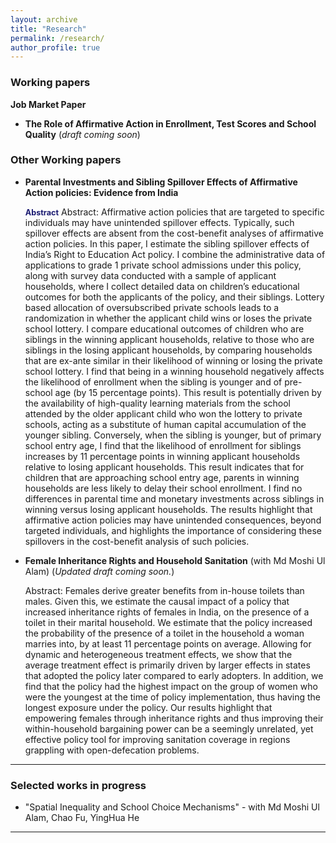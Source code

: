 ```yaml
---
layout: archive
title: "Research"
permalink: /research/
author_profile: true
---
```

<!-- Jump to:
- [Working papers](#working-papers)
- [Selected works in progress](#selected-works-in-progress)
- [Publications](#publications) -->

### Working papers <a name="working-papers"></a>

**Job Market Paper**
- **The Role of Affirmative Action in Enrollment, Test Scores and School Quality** (*draft coming soon*)

### Other Working papers <a name="other-working-papers"></a>

- **Parental Investments and Sibling Spillover Effects of Affirmative Action policies: Evidence from India**

    <summary font-family:courier; font-size:90%; font-family:Verdana; width=80%;"> <strong style="font-size:90%; color:midnightblue;">Abstract</strong>  Abstract: Affirmative action policies that are targeted to specific individuals may have unintended spillover effects. Typically, such spillover effects are absent from the cost-benefit analyses of affirmative action policies. In this paper, I estimate the sibling spillover effects of India’s Right to Education Act policy. I combine the administrative data of applications to grade 1 private school admissions under this policy, along with survey data conducted with a sample of applicant households, where I collect detailed data on children’s educational outcomes for both the applicants of the policy, and their siblings. Lottery based allocation of oversubscribed private schools leads to a randomization in whether the applicant child wins or loses the private school lottery. I compare educational outcomes of children who are siblings in the winning applicant households, relative to those who are siblings in the losing applicant households, by comparing households that are ex-ante similar in their likelihood of winning or losing the private school lottery. I find that being in a winning household negatively affects the likelihood of enrollment when the sibling is younger and of pre-school age (by 15 percentage points). This result is potentially driven by the availability of high-quality learning materials from the school attended by the older applicant child who won the lottery to private schools, acting as a substitute of human capital accumulation of the younger sibling. Conversely, when the sibling is younger, but of primary school entry age, I find that the likelihood of enrollment for siblings increases by 11 percentage points in winning applicant households relative to losing applicant households. This result indicates that for children that are approaching school entry age, parents in winning households are less likely to delay their school enrollment. I find no differences in parental time and monetary investments across siblings in winning versus losing applicant households. The results highlight that affirmative action policies may have unintended consequences, beyond targeted individuals, and highlights the importance of considering these spillovers in the cost-benefit analysis of such policies.</summary> 


- **Female Inheritance Rights and Household Sanitation** (with Md Moshi Ul Alam) (*Updated draft coming soon.*)

     Abstract: Females derive greater benefits from in-house toilets than males. Given this, we estimate the causal impact of a policy that increased inheritance rights of females in India, on the presence of a toilet in their marital household. We estimate that the policy increased the probability of the presence of a toilet in the household a woman marries into, by at least 11 percentage points on average. Allowing for dynamic and heterogeneous treatment effects, we show that the average treatment effect is primarily driven by larger effects in states that adopted the policy later compared to early adopters. In addition, we find that the policy had the highest impact on the group of women who were the youngest at the time of policy implementation, thus having the longest exposure under the policy. Our results highlight that empowering females through inheritance rights and thus improving their within-household bargaining power can be a seemingly unrelated, yet effective policy tool for improving sanitation coverage in regions grappling with open-defecation problems.

---

### Selected works in progress <a name="selected-works-in-progress"></a>
<!-- a comment -->
- "Spatial Inequality and School Choice Mechanisms" - with Md Moshi Ul Alam, Chao Fu, YingHua He

---
